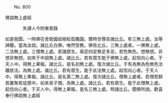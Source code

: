 ﻿　　No. 800

佛說無上處經

　　　　失譯人今附東晉錄


如是我聞。一時佛在舍衛國祇樹給孤獨園。爾時世尊告諸比丘。有三無上處。汝等諦聽。當為汝說。諸比丘白佛。唯然受教。佛告比丘。三無上處者。一佛無上處。二法無上處。三僧無上處。若諸眾生。兩足四足無足多足。若色無色。想無想。非想非無想。如來于中說無上處。諸比丘。若有眾生能于佛無上處。起信向心者。于天人中。得無上果報。諸比丘。是名初無上處。復次諸比丘。于有為無為色無色法離欲法。為無上處。諸比丘。若有眾生。能于此法無上處。起信向心者。于天人中。得無上果報。諸比丘。是名第二無上處。復次諸比丘。僧無上處者。若僧若群若叢聚若徒眾中。如來弟子僧。為無上處。諸比丘。若有眾生。能于此僧無上處。起信向心者。于天人中。得無上果報。是名三無上處。時諸比丘。聞佛所說。歡喜奉行佛說無上處經
